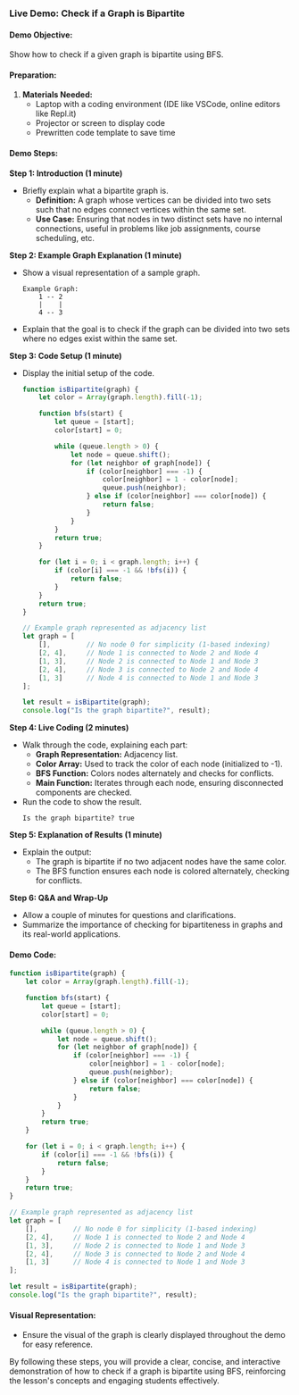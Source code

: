 ### Live Demo: Check if a Graph is Bipartite

#### Demo Objective:
Show how to check if a given graph is bipartite using BFS.

#### Preparation:
1. **Materials Needed:**
   - Laptop with a coding environment (IDE like VSCode, online editors like Repl.it)
   - Projector or screen to display code
   - Prewritten code template to save time

#### Demo Steps:

**Step 1: Introduction (1 minute)**
- Briefly explain what a bipartite graph is.
  - **Definition:** A graph whose vertices can be divided into two sets such that no edges connect vertices within the same set.
  - **Use Case:** Ensuring that nodes in two distinct sets have no internal connections, useful in problems like job assignments, course scheduling, etc.

**Step 2: Example Graph Explanation (1 minute)**
- Show a visual representation of a sample graph.
  ```plaintext
  Example Graph:
      1 -- 2
      |    |
      4 -- 3
  ```
- Explain that the goal is to check if the graph can be divided into two sets where no edges exist within the same set.

**Step 3: Code Setup (1 minute)**
- Display the initial setup of the code.
  ```javascript
  function isBipartite(graph) {
      let color = Array(graph.length).fill(-1);

      function bfs(start) {
          let queue = [start];
          color[start] = 0;

          while (queue.length > 0) {
              let node = queue.shift();
              for (let neighbor of graph[node]) {
                  if (color[neighbor] === -1) {
                      color[neighbor] = 1 - color[node];
                      queue.push(neighbor);
                  } else if (color[neighbor] === color[node]) {
                      return false;
                  }
              }
          }
          return true;
      }

      for (let i = 0; i < graph.length; i++) {
          if (color[i] === -1 && !bfs(i)) {
              return false;
          }
      }
      return true;
  }

  // Example graph represented as adjacency list
  let graph = [
      [],         // No node 0 for simplicity (1-based indexing)
      [2, 4],     // Node 1 is connected to Node 2 and Node 4
      [1, 3],     // Node 2 is connected to Node 1 and Node 3
      [2, 4],     // Node 3 is connected to Node 2 and Node 4
      [1, 3]      // Node 4 is connected to Node 1 and Node 3
  ];

  let result = isBipartite(graph);
  console.log("Is the graph bipartite?", result);
  ```

**Step 4: Live Coding (2 minutes)**
- Walk through the code, explaining each part:
  - **Graph Representation:** Adjacency list.
  - **Color Array:** Used to track the color of each node (initialized to -1).
  - **BFS Function:** Colors nodes alternately and checks for conflicts.
  - **Main Function:** Iterates through each node, ensuring disconnected components are checked.
- Run the code to show the result.
  ```plaintext
  Is the graph bipartite? true
  ```

**Step 5: Explanation of Results (1 minute)**
- Explain the output:
  - The graph is bipartite if no two adjacent nodes have the same color.
  - The BFS function ensures each node is colored alternately, checking for conflicts.

**Step 6: Q&A and Wrap-Up**
- Allow a couple of minutes for questions and clarifications.
- Summarize the importance of checking for bipartiteness in graphs and its real-world applications.

#### Demo Code:
```javascript
function isBipartite(graph) {
    let color = Array(graph.length).fill(-1);

    function bfs(start) {
        let queue = [start];
        color[start] = 0;

        while (queue.length > 0) {
            let node = queue.shift();
            for (let neighbor of graph[node]) {
                if (color[neighbor] === -1) {
                    color[neighbor] = 1 - color[node];
                    queue.push(neighbor);
                } else if (color[neighbor] === color[node]) {
                    return false;
                }
            }
        }
        return true;
    }

    for (let i = 0; i < graph.length; i++) {
        if (color[i] === -1 && !bfs(i)) {
            return false;
        }
    }
    return true;
}

// Example graph represented as adjacency list
let graph = [
    [],         // No node 0 for simplicity (1-based indexing)
    [2, 4],     // Node 1 is connected to Node 2 and Node 4
    [1, 3],     // Node 2 is connected to Node 1 and Node 3
    [2, 4],     // Node 3 is connected to Node 2 and Node 4
    [1, 3]      // Node 4 is connected to Node 1 and Node 3
];

let result = isBipartite(graph);
console.log("Is the graph bipartite?", result);
```

#### Visual Representation:
- Ensure the visual of the graph is clearly displayed throughout the demo for easy reference.

By following these steps, you will provide a clear, concise, and interactive demonstration of how to check if a graph is bipartite using BFS, reinforcing the lesson's concepts and engaging students effectively.